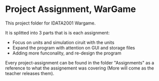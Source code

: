 # Project Assignment, WarGame 

This project folder for IDATA2001 Wargame.

It is splitted into 3 parts that is is each assignment:
-   Focus on units and simulation ciruit with the units
-   Expand the program with attention on GUI and storage files
-   Adding more funconality, and re-design the program

Every project-assignment can be found in the folder "Assignments" as a reference to what the assignement was covering (More will come as the teacher releases them).

